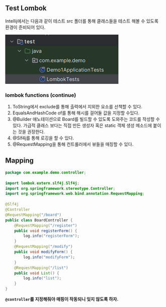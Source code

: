## Test Lombok
Intellij에서는 다음과 같이 테스트 src 폴더를 통해 클래스들을 테스트 해볼 수 있도록 환경이 준비되어 있다.

![img.png](img.png)

### lombok functions (continue)
1. ToString에서 exclude를 통해 출력에서 지외한 요소를 선책할 수 있다. 
2. EqualsAndHashCode of를 통해 해시를 걸어둘 값을 지정할 수있다. 
3. @Builder 애노테이션으로 Board를 빌드할 수 있도록 도와주는 코드를 작성할 수 있다. 가급적 클래스 보다는 직접 만든 생성자 혹은 static 객체 생성 메소드에 붙이는 것을 권장한다.
4. @Slf4j를 통해 로깅을 할 수 있다. 
5. @RequestMapping을 통해 컨트롤러에서 뷰들을 매칭할 수 있다. 

## Mapping 

```java
package com.example.demo.controller;

import lombok.extern.slf4j.Slf4j;
import org.springframework.stereotype.Controller;
import org.springframework.web.bind.annotation.RequestMapping;

@Slf4j
@Controller
@RequestMapping("/board")
public class BoardController {
    @RequestMapping("/register")
    public void registerForm() {
        log.info("registerForm");
    }
    @RequestMapping("/modify")
    public void modifyForm() {
        log.info("modifyForm");
    }
    @RequestMapping("/list")
    public void List() {
        log.info("list");
    }
}
```

**``@controller``를 지정해줘야 매핑이 작동되니 잊지 않도록 하자.**

